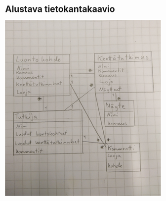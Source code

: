 # Alustava tietokantakaavio

![alt text](https://raw.githubusercontent.com/olgaviho/naytteidenKerays/master/documentation/pictures/tietokantakaavio.JPG)
